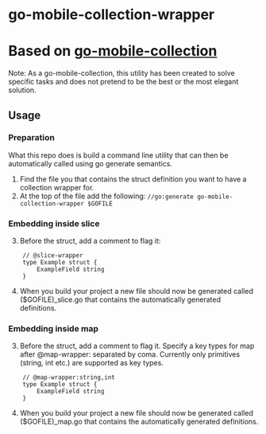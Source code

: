 # go-mobile-collection-wrapper
# Based on [go-mobile-collection](https://github.com/scisci/go-mobile-collection)

Note: As a go-mobile-collection, this utility has been created to solve specific tasks and does not pretend to be the best or the most elegant solution. 

## Usage

### Preparation

What this repo does is build a command line utility that can then be automatically called using go generate semantics.

1. Find the file you that contains the struct definition you want to have a collection wrapper for.
2. At the top of the file add the following: `//go:generate go-mobile-collection-wrapper $GOFILE`

### Embedding inside slice

3. Before the struct, add a comment to flag it:
```
	// @slice-wrapper
	type Example struct {
	    ExampleField string
	}
```
4. When you build your project a new file should now be generated called ($GOFILE)_slice.go that contains the automatically generated definitions.

### Embedding inside map

3. Before the struct, add a comment to flag it. Specify a key types for map after @map-wrapper: separated by coma. Currently only primitives (string, int etc.) are supported as key types.
```
    // @map-wrapper:string,int
    type Example struct {
        ExampleField string
    }
```
4. When you build your project a new file should now be generated called ($GOFILE)_map.go that contains the automatically generated definitions.
